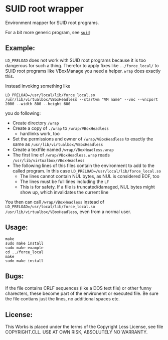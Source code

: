 SUID root wrapper
=================

Environment mapper for SUID root programs.

For a bit more generic program, see [`suid`](https://github.com/hilbix/suid)


Example:
----------

`LD_PRELOAD` does not work with SUID root programs because it is too dangerous for such a thing.  Therefor to apply fixes like `../force_local/` to SUID root programs like VBoxManage you need a helper.  `wrap` does exactly this.

Instead invoking something like
```
LD_PRELOAD=/usr/local/lib/force_local.so /usr/lib/virtualbox/VBoxHeadless --startvm "VM name" --vnc --vncport 2000 --width 800 --height 600
```
you do following:

- Create directory `/wrap`
- Create a copy of `./wrap` to `/wrap/VBoxHeadless`
  - hardlinks work, too
- Set the permissions and owner of `/wrap/VBoxHeadless` to exactly the same as `/usr/lib/virtualbox/VBoxHeadless`
- Create a textfile named `/wrap/VBoxHeadless.wrap`
- The first line of `/wrap/VBoxHeadless.wrap` reads `/usr/lib/virtualbox/VBoxHeadless`
- The following lines of this files contain the environment to add to the called program.  In this case `LD_PRELOAD=/usr/local/lib/force_local.so`
  - The lines cannot contain NUL bytes, as NUL is considered EOF, too
  - The lines must be full lines including the `LF`
  - This is for safety.  If a file is truncated/damaged, NUL bytes might show up, which invalidates the current line

You then can call `/wrap/VBoxHeadless` instead of `LD_PRELOAD=/usr/local/lib/force_local.so /usr/lib/virtualbox/VBoxHeadless`, even from a normal user.
 

Usage:
------

```
make
sudo make install
sudo make example
cd ../force_local
make
sudo make install
```


Bugs:
-----

If the file contains CRLF sequences (like a DOS text file) or other funny charecters, these become part of the environemt or executed file.  Be sure the file contians just the lines, no additional spaces etc.


License:
--------

This Works is placed under the terms of the Copyright Less License,
see file COPYRIGHT.CLL.  USE AT OWN RISK, ABSOLUTELY NO WARRANTY.
